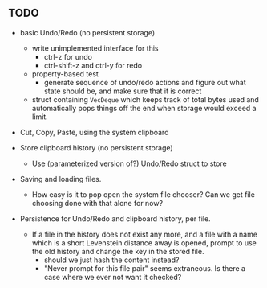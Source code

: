 ## TODO

* basic Undo/Redo (no persistent storage)
  * write unimplemented interface for this
    * ctrl-z for undo
    * ctrl-shift-z and ctrl-y for redo
  * property-based test
    * generate sequence of undo/redo actions and figure out what state should be, and make sure that it is correct
  * struct containing `VecDeque` which keeps track of total bytes used
  and automatically pops things off the end when storage would exceed a limit.


* Cut, Copy, Paste, using the system clipboard

* Store clipboard history (no persistent storage)
  * Use (parameterized version of?) Undo/Redo struct to store

* Saving and loading files.
  * How easy is it to pop open the system file chooser? Can we get file choosing done with that alone for now?

* Persistence for Undo/Redo and clipboard history, per file.
  * If a file in the history does not exist any more, and a file with a name which is a short Levenstein distance away is opened, prompt to use the old history and change the key in the stored file.
    * should we just hash the content instead?
    * "Never prompt for this file pair" seems extraneous. Is there a case where we ever not want it checked?
